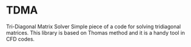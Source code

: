 # TDMA

Tri-Diagonal Matrix Solver
Simple piece of a code for solving tridiagonal matrices.
This library is based on Thomas method and it is a handy tool in CFD codes.
